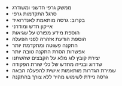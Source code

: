 - ממשק גרפי חדשני ומשודרג
- סרגל התקדמות גרפי
- בקרוב: גרסה מותאמת לאנדרואיד
- אייקון חדש ומודרני
- הוספת מידע מפורט על שגיאות
- הוספת הודעת אזהרה לפני הפעלה
- התקנה פשוטה ומתקדמת יותר
- אפשרות הסרת התקנה טובה יותר
- יצירת קובץ לוג מלא על הקבצים שהשתנו
- שדרוג ובנייה מחדש של כלי שורת הפקודה
- שמירת הגדרות מותאמות אישית להפעלה הבאה
- גרסה ניידת לשימוש מהיר ללא צורך בהתקנה